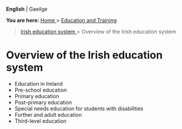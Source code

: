 **English** |  Gaeilge 

**You are here:** [ Home ](/en/) > [ Education and Training ](/en/education/)
> [ Irish education system ](/en/education/the-irish-education-system/) >
Overview of the Irish education system

#  Overview of the Irish education system

  * Education in Ireland 
  * Pre-school education 
  * Primary education 
  * Post-primary education 
  * Special needs education for students with disabilities 
  * Further and adult education 
  * Third-level education 

